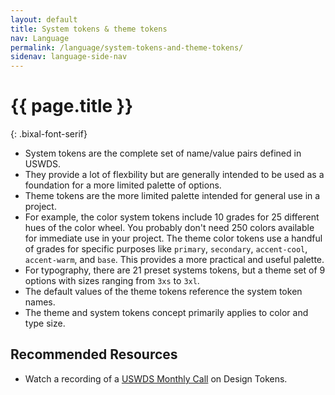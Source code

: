 ```yaml
---
layout: default
title: System tokens & theme tokens
nav: Language
permalink: /language/system-tokens-and-theme-tokens/
sidenav: language-side-nav
---
```

# {{ page.title }}
{: .bixal-font-serif}

- System tokens are the complete set of name/value pairs defined in USWDS.
- They provide a lot of flexbility but are generally intended to be used as a foundation for a more limited palette of options.
- Theme tokens are the more limited palette intended for general use in a project.
- For example, the color system tokens include 10 grades for 25 different hues of the color wheel. You probably don't need 250 colors available for immediate use in your project. The theme color tokens use a handful of grades for specific purposes like `primary`, `secondary`, `accent-cool`, `accent-warm`, and `base`. This provides a more practical and useful palette.
- For typography, there are 21 preset systems tokens, but a theme set of 9 options with sizes ranging from `3xs` to `3xl`.
- The default values of the theme tokens reference the system token names.
- The theme and system tokens concept primarily applies to color and type size.

## Recommended Resources
- Watch a recording of a [USWDS Monthly Call](https://www.youtube.com/watch?v=l1u3umf5YXo&list=PLd9b-GuOJ3nGqDYCNsCMHCQ9MdD5jfB01&index=32) on Design Tokens.